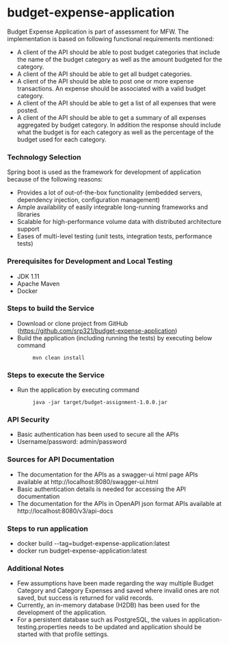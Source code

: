 # budget-expense-application
Budget Expense Application is part of assessment for MFW.
The implementation is based on following functional requirements mentioned:
- A client of the API should be able to post budget categories that include the name of the budget category as well as the amount budgeted for the category.
- A client of the API should be able to get all budget categories.
- A client of the API should be able to post one or more expense transactions. An expense should be associated with a valid budget category.
- A client of the API should be able to get a list of all expenses that were posted.
- A client of the API should be able to get a summary of all expenses aggregated by budget category. In addition the response should include what the budget is for each category as well as the percentage of the budget used for each category.

### Technology Selection
Spring boot is used as the framework for development of application because of the following reasons:
- Provides a lot of out-of-the-box functionality (embedded servers, dependency injection, configuration management)
- Ample availability of easily integrable long-running frameworks and libraries
- Scalable for high-performance volume data with distributed architecture support
- Eases of multi-level testing (unit tests, integration tests, performance tests)

### Prerequisites for Development and Local Testing
- JDK 1.11
- Apache Maven
- Docker

### Steps to build the Service
- Download or clone project from GitHub (https://github.com/srp321/budget-expense-application)
- Build the application (including running the tests) by executing below command
   ```
        mvn clean install
   ```

### Steps to execute the Service
- Run the application by executing command
   ```
        java -jar target/budget-assignment-1.0.0.jar
   ```

### API Security
- Basic authentication has been used to secure all the APIs
- Username/password: admin/password

### Sources for API Documentation
- The documentation for the APIs as a swagger-ui html page APIs available at
  http://localhost:8080/swagger-ui.html
- Basic authentication details is needed for accessing the API documentation
- The documentation for the APIs in OpenAPI json format APIs available at
  http://localhost:8080/v3/api-docs

### Steps to run application
- docker build --tag=budget-expense-application:latest
- docker run budget-expense-application:latest

### Additional Notes
- Few assumptions have been made regarding the way multiple Budget Category and Category Expenses and saved where invalid ones are not saved, but success is returned for valid records.
- Currently, an in-memory database (H2DB) has been used for the development of the application.
- For a persistent database such as PostgreSQL, the values in application-testing.properties needs to be updated and application should be started with that profile settings.
